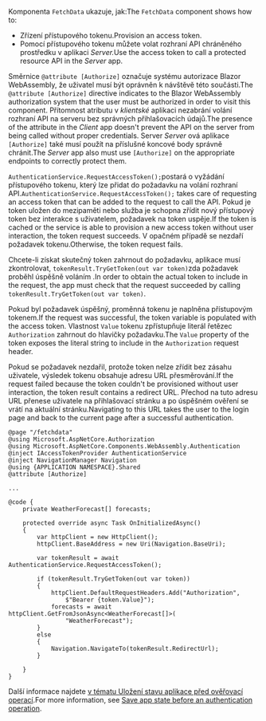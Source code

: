 <span data-ttu-id="47be2-101">Komponenta `FetchData` ukazuje, jak:</span><span class="sxs-lookup"><span data-stu-id="47be2-101">The `FetchData` component shows how to:</span></span>

* <span data-ttu-id="47be2-102">Zřízení přístupového tokenu.</span><span class="sxs-lookup"><span data-stu-id="47be2-102">Provision an access token.</span></span>
* <span data-ttu-id="47be2-103">Pomocí přístupového tokenu můžete volat rozhraní API chráněného prostředku v aplikaci *Server.*</span><span class="sxs-lookup"><span data-stu-id="47be2-103">Use the access token to call a protected resource API in the *Server* app.</span></span>

<span data-ttu-id="47be2-104">Směrnice `@attribute [Authorize]` označuje systému autorizace Blazor WebAssembly, že uživatel musí být oprávněn k návštěvě této součásti.</span><span class="sxs-lookup"><span data-stu-id="47be2-104">The `@attribute [Authorize]` directive indicates to the Blazor WebAssembly authorization system that the user must be authorized in order to visit this component.</span></span> <span data-ttu-id="47be2-105">Přítomnost atributu v *klientské* aplikaci nezabrání volání rozhraní API na serveru bez správných přihlašovacích údajů.</span><span class="sxs-lookup"><span data-stu-id="47be2-105">The presence of the attribute in the *Client* app doesn't prevent the API on the server from being called without proper credentials.</span></span> <span data-ttu-id="47be2-106">Server *Server* ová aplikace `[Authorize]` také musí použít na příslušné koncové body správně chránit.</span><span class="sxs-lookup"><span data-stu-id="47be2-106">The *Server* app also must use `[Authorize]` on the appropriate endpoints to correctly protect them.</span></span>

<span data-ttu-id="47be2-107">`AuthenticationService.RequestAccessToken();`postará o vyžádání přístupového tokenu, který lze přidat do požadavku na volání rozhraní API.</span><span class="sxs-lookup"><span data-stu-id="47be2-107">`AuthenticationService.RequestAccessToken();` takes care of requesting an access token that can be added to the request to call the API.</span></span> <span data-ttu-id="47be2-108">Pokud je token uložen do mezipaměti nebo služba je schopna zřídit nový přístupový token bez interakce s uživatelem, požadavek na token uspěje.</span><span class="sxs-lookup"><span data-stu-id="47be2-108">If the token is cached or the service is able to provision a new access token without user interaction, the token request succeeds.</span></span> <span data-ttu-id="47be2-109">V opačném případě se nezdaří požadavek tokenu.</span><span class="sxs-lookup"><span data-stu-id="47be2-109">Otherwise, the token request fails.</span></span>

<span data-ttu-id="47be2-110">Chcete-li získat skutečný token zahrnout do požadavku, aplikace musí zkontrolovat, `tokenResult.TryGetToken(out var token)`zda požadavek proběhl úspěšně voláním .</span><span class="sxs-lookup"><span data-stu-id="47be2-110">In order to obtain the actual token to include in the request, the app must check that the request succeeded by calling `tokenResult.TryGetToken(out var token)`.</span></span> 

<span data-ttu-id="47be2-111">Pokud byl požadavek úspěšný, proměnná tokenu je naplněna přístupovým tokenem.</span><span class="sxs-lookup"><span data-stu-id="47be2-111">If the request was successful, the token variable is populated with the access token.</span></span> <span data-ttu-id="47be2-112">Vlastnost `Value` tokenu zpřístupňuje literál řetězec `Authorization` zahrnout do hlavičky požadavku.</span><span class="sxs-lookup"><span data-stu-id="47be2-112">The `Value` property of the token exposes the literal string to include in the `Authorization` request header.</span></span>

<span data-ttu-id="47be2-113">Pokud se požadavek nezdařil, protože token nelze zřídit bez zásahu uživatele, výsledek tokenu obsahuje adresu URL přesměrování.</span><span class="sxs-lookup"><span data-stu-id="47be2-113">If the request failed because the token couldn't be provisioned without user interaction, the token result contains a redirect URL.</span></span> <span data-ttu-id="47be2-114">Přechod na tuto adresu URL přenese uživatele na přihlašovací stránku a po úspěšném ověření se vrátí na aktuální stránku.</span><span class="sxs-lookup"><span data-stu-id="47be2-114">Navigating to this URL takes the user to the login page and back to the current page after a successful authentication.</span></span>

```razor
@page "/fetchdata"
@using Microsoft.AspNetCore.Authorization
@using Microsoft.AspNetCore.Components.WebAssembly.Authentication
@inject IAccessTokenProvider AuthenticationService
@inject NavigationManager Navigation
@using {APPLICATION NAMESPACE}.Shared
@attribute [Authorize]

...

@code {
    private WeatherForecast[] forecasts;

    protected override async Task OnInitializedAsync()
    {
        var httpClient = new HttpClient();
        httpClient.BaseAddress = new Uri(Navigation.BaseUri);

        var tokenResult = await AuthenticationService.RequestAccessToken();

        if (tokenResult.TryGetToken(out var token))
        {
            httpClient.DefaultRequestHeaders.Add("Authorization", 
                $"Bearer {token.Value}");
            forecasts = await httpClient.GetFromJsonAsync<WeatherForecast[]>(
                "WeatherForecast");
        }
        else
        {
            Navigation.NavigateTo(tokenResult.RedirectUrl);
        }

    }
}
```

<span data-ttu-id="47be2-115">Další informace najdete [v tématu Uložení stavu aplikace před ověřovací operací](xref:security/blazor/webassembly/additional-scenarios#save-app-state-before-an-authentication-operation).</span><span class="sxs-lookup"><span data-stu-id="47be2-115">For more information, see [Save app state before an authentication operation](xref:security/blazor/webassembly/additional-scenarios#save-app-state-before-an-authentication-operation).</span></span>
